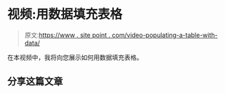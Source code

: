 # 视频:用数据填充表格

> 原文:[https://www . site point . com/video-populating-a-table-with-data/](https://www.sitepoint.com/video-populating-a-table-with-data/)

在本视频中，我将向您展示如何用数据填充表格。

## 分享这篇文章